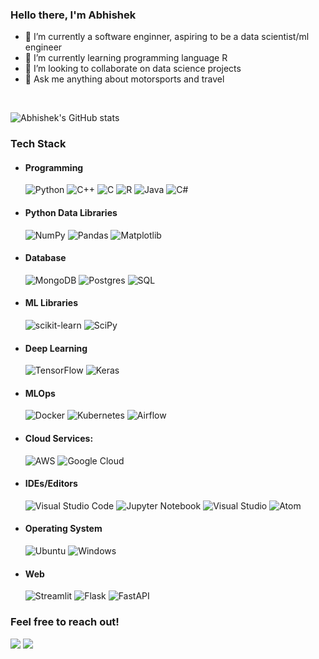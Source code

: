 ### Hello there, I'm Abhishek

<!--
**abhisrn1986/abhisrn1986** is a ✨ _special_ ✨ repository because its `README.md` (this file) appears on your GitHub profile.

Here are some ideas to get you started:
-->

- 🔭 I’m currently a software enginner, aspiring to be a data scientist/ml engineer
- 🌱 I’m currently learning programming language R 
- 👯 I’m looking to collaborate on data science projects
- 💬 Ask me anything about motorsports and travel
<!--
- 🤔 I’m looking for help with ...
- 📫 How to reach me: ...
- 😄 Pronouns: ...
- ⚡ Fun fact: ...
-->
<br />

![Abhishek's GitHub stats](https://github-readme-stats.vercel.app/api?username=abhisrn1986&show_icons=true&theme=tokyonight)

### Tech Stack

* #### Programming
  ![Python](https://img.shields.io/badge/Python-FFD43B?style=for-the-badge&logo=python&logoColor=blue)
  ![C++](https://img.shields.io/badge/C%2B%2B-00599C?style=for-the-badge&logo=c%2B%2B&logoColor=white)
  ![C](https://img.shields.io/badge/c-%2300599C.svg?style=for-the-badge&logo=c&logoColor=white)
  ![R](https://img.shields.io/badge/r-%23276DC3.svg?style=for-the-badge&logo=r&logoColor=white)
  ![Java](https://img.shields.io/badge/Java-ED8B00?style=for-the-badge&logo=java&logoColor=white)
  ![C#](https://img.shields.io/badge/C%23-239120?style=for-the-badge&logo=c-sharp&logoColor=white)
  <!-- ![CUDA](https://img.shields.io/badge/c-%2300599C.svg?style=for-the-badge&logo=c&logoColor=white) -->

* #### Python Data Libraries
  ![NumPy](https://img.shields.io/badge/numpy-%23013243.svg?style=for-the-badge&logo=numpy&logoColor=white)
  ![Pandas](https://img.shields.io/badge/pandas-%23150458.svg?style=for-the-badge&logo=pandas&logoColor=white)
  ![Matplotlib](https://img.shields.io/badge/Plotly-%233F4F75.svg?style=for-the-badge&logo=plotly&logoColor=white)
  <!-- ![Seaborn](https://img.shields.io/badge/Plotly-%233F4F75.svg?style=for-the-badge&logo=plotly&logoColor=white)
  ![Plotly](https://img.shields.io/badge/Plotly-%233F4F75.svg?style=for-the-badge&logo=plotly&logoColor=white) -->

* #### Database
  ![MongoDB](https://img.shields.io/badge/MongoDB-%234ea94b.svg?style=for-the-badge&logo=mongodb&logoColor=white)
  ![Postgres](https://img.shields.io/badge/postgres-%23316192.svg?style=for-the-badge&logo=postgresql&logoColor=white)
  ![SQL](https://img.shields.io/badge/MySQL-005C84?style=for-the-badge&logo=mysql&logoColor=white)

* #### ML Libraries
  ![scikit-learn](https://img.shields.io/badge/scikit--learn-%23F7931E.svg?style=for-the-badge&logo=scikit-learn&logoColor=white)
  ![SciPy](https://img.shields.io/badge/SciPy-%230C55A5.svg?style=for-the-badge&logo=scipy&logoColor=%white)

* #### Deep Learning
  ![TensorFlow](https://img.shields.io/badge/TensorFlow-%23FF6F00.svg?style=for-the-badge&logo=TensorFlow&logoColor=white)
  ![Keras](https://img.shields.io/badge/Keras-%23D00000.svg?style=for-the-badge&logo=Keras&logoColor=white)
  <!-- ![TensorFlow](https://img.shields.io/badge/TensorFlow-%23FF6F00.svg?style=for-the-badge&logo=TensorFlow&logoColor=white) -->

* #### MLOps
  ![Docker](https://img.shields.io/badge/docker-%230db7ed.svg?style=for-the-badge&logo=docker&logoColor=white)
  ![Kubernetes](https://img.shields.io/badge/kubernetes-326ce5.svg?&style=for-the-badge&logo=kubernetes&logoColor=white)
  ![Airflow](https://img.shields.io/badge/Airflow-017CEE?style=for-the-badge&logo=Apache%20Airflow&logoColor=white)
  

* #### Cloud Services:
  ![AWS](https://img.shields.io/badge/AWS-%23FF9900.svg?style=for-the-badge&logo=amazon-aws&logoColor=white)
  ![Google Cloud](https://img.shields.io/badge/Google_Cloud-4285F4?style=for-the-badge&logo=google-cloud&logoColor=white)

* #### IDEs/Editors
  ![Visual Studio Code](https://img.shields.io/badge/Visual_Studio_Code-0078D4?style=for-the-badge&logo=visual%20studio%20code&logoColor=white)
  ![Jupyter Notebook](https://img.shields.io/badge/jupyter-%23FA0F00.svg?style=for-the-badge&logo=jupyter&logoColor=white)
  ![Visual Studio](https://img.shields.io/badge/Visual%20Studio-5C2D91.svg?style=for-the-badge&logo=visual-studio&logoColor=white)
  ![Atom](https://img.shields.io/badge/Atom-%2366595C.svg?style=for-the-badge&logo=atom&logoColor=white)

* #### Operating System
  ![Ubuntu](https://img.shields.io/badge/Ubuntu-E95420?style=for-the-badge&logo=ubuntu&logoColor=white)
  ![Windows](https://img.shields.io/badge/Windows-0078D6?style=for-the-badge&logo=windows&logoColor=white)

* #### Web
  ![Streamlit](https://img.shields.io/badge/Streamlit-FF4B4B?style=for-the-badge&logo=Streamlit&logoColor=white)
  ![Flask](https://img.shields.io/badge/Flask-000000?style=for-the-badge&logo=flask&logoColor=white)
  ![FastAPI](https://img.shields.io/badge/fastapi-109989?style=for-the-badge&logo=FASTAPI&logoColor=white)


### Feel free to reach out!

[<img src="https://img.shields.io/badge/LinkedIn-0077B5?style=for-the-badge&logo=linkedin&logoColor=white" />](https://www.linkedin.com/in/abhishek-s/) [<img src="https://img.shields.io/badge/Gmail-D14836?style=for-the-badge&logo=gmail&logoColor=white" />](mailto:abhisrn@gmail.com)
